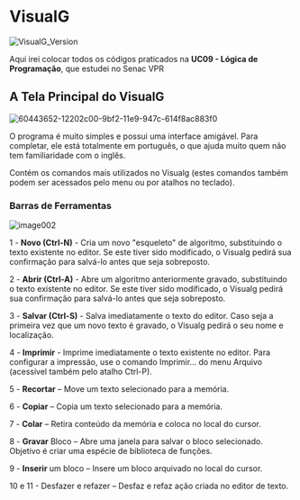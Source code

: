 # VisualG
![VisualG_Version](https://img.shields.io/badge/VisualG-3.0-orange.svg)

Aqui irei colocar todos os códigos praticados na **UC09 - Lógica de Programação**, que estudei no Senac VPR 

## A Tela Principal do VisualG
![60443652-12202c00-9bf2-11e9-947c-614f8ac883f0](https://user-images.githubusercontent.com/52283944/60517445-16158200-9cb6-11e9-9afe-11c1a4e8c06c.png)

O programa é muito simples e possui uma interface amigável. Para completar, ele está totalmente em português, o que ajuda muito quem não tem familiaridade com o inglês.

Contém os comandos mais utilizados no Visualg (estes comandos também podem ser acessados pelo menu ou por atalhos no teclado).

### Barras de Ferramentas
![image002](https://user-images.githubusercontent.com/52283944/60590976-bbdaf680-9d73-11e9-9fe2-27bc66051409.gif)

1 - **Novo (Ctrl-N)** - Cria um novo "esqueleto" de algoritmo, substituindo o texto existente no editor. Se este tiver sido modificado, o Visualg pedirá sua confirmação para salvá-lo antes que seja sobreposto.

2 - **Abrir (Ctrl-A)** - Abre um algoritmo anteriormente gravado, substituindo o texto existente no editor. Se este tiver sido modificado, o Visualg pedirá sua confirmação para salvá-lo antes que seja sobreposto.

3 - **Salvar (Ctrl-S)** - Salva imediatamente o texto do editor. Caso seja a primeira vez que um novo texto é gravado, o Visualg pedirá o seu nome e localização.

4 - **Imprimir** - Imprime imediatamente o texto existente no editor. Para configurar a impressão, use o comando Imprimir... do menu Arquivo (acessível também pelo atalho Ctrl-P).

5 - **Recortar** – Move um texto selecionado para a memória.

6 - **Copiar** – Copia um texto selecionado para a memória.

7 - **Colar** – Retira conteúdo da memória e coloca no local do cursor.

8 - **Gravar** Bloco – Abre uma janela para salvar o bloco selecionado. Objetivo é criar uma espécie de biblioteca de funções.

9 - **Inserir** um bloco – Insere um bloco arquivado no local do cursor.

10 e 11 - Desfazer e refazer – Desfaz e refaz ação criada no editor de texto.
